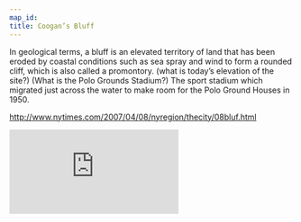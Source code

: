 ```yaml
---
map_id:
title: Coogan’s Bluff
---
```

In geological terms, a bluff is an elevated territory of land that has been eroded by coastal conditions such as sea spray and wind to form a rounded cliff, which is also called a promontory. (what is today’s elevation of the site?) (What is the Polo Grounds Stadium?) The sport stadium which migrated just across the water to make room for the Polo Ground Houses in 1950.

http://www.nytimes.com/2007/04/08/nyregion/thecity/08bluf.html

![The Polo Grounds when still used as a stadium](https://images.nypl.org/index.php?id=722650F&t=w)
